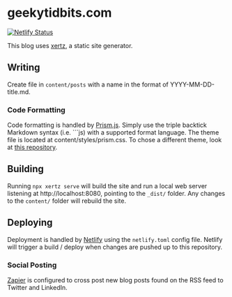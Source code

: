 # geekytidbits.com

[![Netlify Status](https://api.netlify.com/api/v1/badges/81c6e367-d012-4a9d-a6bc-7b4b165c7f74/deploy-status)](https://app.netlify.com/sites/frosty-benz-141b70/deploys)

This blog uses [xertz](https://github.com/bradymholt/xertz), a static site generator.

## Writing

Create file in `content/posts` with a name in the format of YYYY-MM-DD-title.md.

### Code Formatting

Code formatting is handled by [Prism.js](https://prismjs.com/#supported-languages). Simply use the triple backtick Markdown syntax (i.e. ```js) with a supported format language. The theme file is located at content/styles/prism.css. To chose a different theme, look at [this repository](https://github.com/PrismJS/prism-themes).

## Building

Running `npx xertz serve` will build the site and run a local web server listening at http://localhost:8080, pointing to the `_dist/` folder. Any changes to the `content/` folder will rebuild the site.

## Deploying

Deployment is handled by [Netlify](http://netlify.com) using the `netlify.toml` config file. Netlify will trigger a build / deploy when changes are pushed up to this repository.

### Social Posting

[Zapier](https://zapier.com) is configured to cross post new blog posts found on the RSS feed to Twitter and LinkedIn.
